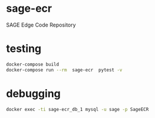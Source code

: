 # sage-ecr
SAGE Edge Code Repository




# testing


```bash
docker-compose build
docker-compose run --rm  sage-ecr  pytest -v
```


# debugging

```bash
docker exec -ti sage-ecr_db_1 mysql -u sage -p SageECR
```
